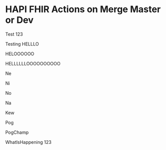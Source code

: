 # HAPI FHIR Actions on Merge Master or Dev

Test 123

Testing HELLLO

HELOOOOOO


HELLLLLLOOOOOOOOOO

Ne

Ni

No

Na

Kew

Pog

PogChamp

WhatIsHappening 123